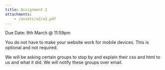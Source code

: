 ```yaml
---
title: Assignment 2
attachments:
    - /assets/a2/a2.pdf
---
```


Due Date: 9th March @ 11:59pm

You do not have to make your website work for mobile devices. This is optional
and not required. 

We will be asking certain groups to stop by and explain their css and html to us
and what it did. We will notify these groups over email.

